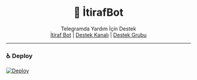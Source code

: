 <div align="center">
  <h1>💌 İtirafBot</h1>
</div>
<p align="center">
    Telegramda Yardım İçin Destek 
    <br>
        <a href="https://t.me/y10itirafbot">İtiraf Bot</a> |
        <a href="https://t.me/itirafevi">Destek Kanalı</a> |
        <a href="https://t.me/itirafevi">Destek Grubu</a>
    <br>
</p>

----
### ♿ Deploy
[![Deploy](https://www.herokucdn.com/deploy/button.svg)](https://heroku.com/deploy?template=https://github.com/K6mando/EtirafBot-RoBotlarimTg)



